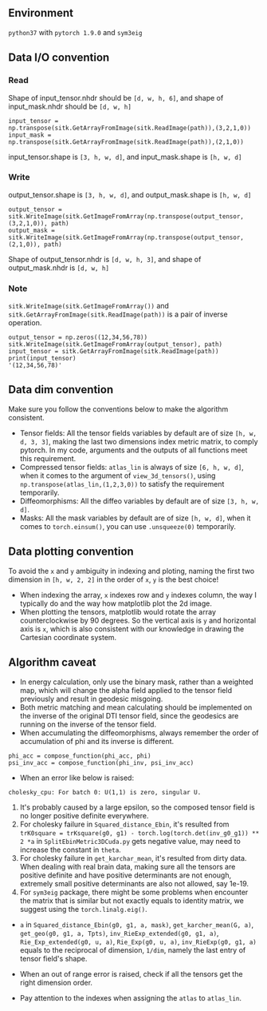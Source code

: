 ## Environment
`python37` with `pytorch 1.9.0` and `sym3eig`

## Data I/O convention

### Read
Shape of input_tensor.nhdr should be `[d, w, h, 6]`, and shape of input_mask.nhdr should be `[d, w, h]`
```
input_tensor = np.transpose(sitk.GetArrayFromImage(sitk.ReadImage(path)),(3,2,1,0))
input_mask = np.transpose(sitk.GetArrayFromImage(sitk.ReadImage(path)),(2,1,0))
```
input_tensor.shape is `[3, h, w, d]`, and input_mask.shape is `[h, w, d]`
### Write
output_tensor.shape is `[3, h, w, d]`, and output_mask.shape is `[h, w, d]`
```
output_tensor = sitk.WriteImage(sitk.GetImageFromArray(np.transpose(output_tensor,(3,2,1,0)), path)
output_mask = sitk.WriteImage(sitk.GetImageFromArray(np.transpose(output_tensor,(2,1,0)), path)
```
Shape of output_tensor.nhdr is `[d, w, h, 3]`, and shape of output_mask.nhdr is `[d, w, h]`

### Note
`sitk.WriteImage(sitk.GetImageFromArray())` and `sitk.GetArrayFromImage(sitk.ReadImage(path))` is a pair of inverse operation.
```
output_tensor = np.zeros((12,34,56,78))
sitk.WriteImage(sitk.GetImageFromArray(output_tensor), path)
input_tensor = sitk.GetArrayFromImage(sitk.ReadImage(path))
print(input_tensor)
'(12,34,56,78)'
```

## Data dim convention

Make sure you follow the conventions below to make the algorithm consistent.
- Tensor fields: All the tensor fields variables by default are of size `[h, w, d, 3, 3]`, making the last two dimensions index metric matrix, to comply pytorch. In my code, arguments and the outputs of all functions meet this requirement. 
- Compressed tensor fields: `atlas_lin` is always of size `[6, h, w, d]`, when it comes to the argument of `view_3d_tensors()`, using `np.transpose(atlas_lin,(1,2,3,0))` to satisfy the requirement temporarily.
- Diffeomorphisms: All the diffeo variables by default are of size `[3, h, w, d]`.
- Masks: All the mask variables by default are of size `[h, w, d]`, when it comes to `torch.einsum()`, you can use `.unsqueeze(0)` temporarily.

## Data plotting convention

To avoid the `x` and `y` ambiguity in indexing and ploting, naming the first two dimension in `[h, w, 2, 2]` in the order of `x`, `y` is the best choice! 
- When indexing the array, `x` indexes row and `y` indexes column, the way I typically do and the way how matplotlib plot the 2d image. 
- When plotting the tensors, matplotlib would rotate the array counterclockwise by 90 degrees. So the vertical axis is `y` and horizontal axis is `x`, which is also consistent with our knowledge in drawing the Cartesian coordinate system. 


## Algorithm caveat
- In energy calculation, only use the binary mask, rather than a weighted map, which will change the alpha field applied to the tensor field previously and result in geodesic misgoing.
- Both metric matching and mean calculating should be implemented on the inverse of the original DTI tensor field, since the geodesics are running on the inverse of the tensor field.
- When accumulating the diffeomorphisms, always remember the order of accumulation of phi and its inverse is different.
```
phi_acc = compose_function(phi_acc, phi)
psi_inv_acc = compose_function(phi_inv, psi_inv_acc)
```
- When an error like below is raised:
```
cholesky_cpu: For batch 0: U(1,1) is zero, singular U.
```
1. It's probably caused by a large epsilon, so the composed tensor field is no longer positive definite everywhere.
2. For cholesky failure in `Squared_distance_Ebin`, it's resulted from `trK0square = trKsquare(g0, g1) - torch.log(torch.det(inv_g0_g1)) ** 2 *a` in `SplitEbinMetric3DCuda.py` gets negative value, may need to increase the constant in `theta`.
3. For cholesky failure in `get_karchar_mean`, it's resulted from dirty data. When dealing with real brain data, making sure all the tensors are positive definite and have positive determinants are not enough, extremely small positive determinants are also not allowed, say 1e-19.
4. For `sym3eig` package, there might be some problems when encounter the matrix that is similar but not exactly equals to identity matrix, we suggest using the `torch.linalg.eig()`.
- `a` in `Squared_distance_Ebin(g0, g1, a, mask)`, `get_karcher_mean(G, a)`, `get_geo(g0, g1, a, Tpts)`, `inv_RieExp_extended(g0, g1, a)`, `Rie_Exp_extended(g0, u, a)`, `Rie_Exp(g0, u, a)`, `inv_RieExp(g0, g1, a)` equals to the reciprocal of dimension, `1/dim`, namely the last entry of tensor field's shape.

- When an out of range error is raised, check if all the tensors get the right dimension order.
- Pay attention to the indexes when assigning the `atlas` to `atlas_lin`.
